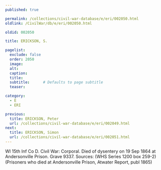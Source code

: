 ```yaml
---
published: true

permalink: /collections/civil-war-database/e/eri/002050.html
oldlink: /CivilWar/db/e/eri/002050.html

oldid: 002050

title: ERICKSON, S.

pagelist:
  exclude: false
  order: 2050
  image: 
  alt:
  caption:
  title:
  subtitle:      # Defaults to page subtitle
  teaser:

category: 
  - E 
  - ERI

previous:
  title: ERICKSON, Peter
  url: /collections/civil-war-database/e/eri/002049.html  
next:
  title: ERICKSON, Simon
  url: /collections/civil-war-database/e/eri/002051.html   
---
```

WI 15th Inf Co D. Civil War: Corporal. Died of dysentery on 19 Sep 1864 at Andersonville Prison. Grave 9337. Sources: (WHS Series 1200 box 259-2) (Prisoners who died at Andersonville Prison&#148;, Atwater Report, publ 1865)